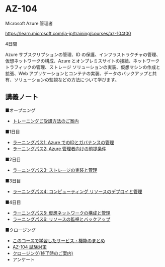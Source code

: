 # AZ-104

Microsoft Azure 管理者

https://learn.microsoft.com/ja-jp/training/courses/az-104t00

4日間

Azure サブスクリプションの管理、ID の保護、インフラストラクチャの管理、仮想ネットワークの構成、Azure とオンプレミスサイトの接続、ネットワーク トラフィックの管理、ストレージ ソリューションの実装、仮想マシンの作成と拡張、Web アプリケーションとコンテナの実装、データのバックアップと共有、ソリューションの監視などの方法について学びます。

## 講義ノート

■オープニング

- [トレーニングご受講方法のご案内](../opening.md)

■1日目

- [ラーニングパス1: Azure でのIDとガバナンスの管理](lp01.md)
- [ラーニングパス2: Azure 管理者向けの前提条件](lp02.md)

■2日目

- [ラーニングパス3: ストレージの実装と管理](lp03.md)

■3日目

- [ラーニングパス4: コンピューティング リソースのデプロイと管理](lp04.md)

■4日目

- [ラーニングパス5: 仮想ネットワークの構成と管理](lp05.md)
- [ラーニングパス6: リソースの監視とバックアップ](lp06.md)

■クロージング

- [このコースで学習したサービス・機能のまとめ](matome.md)
- [AZ-104 試験対策](exam.md)
- [クロージング(終了時のご案内)](../closing-cloudslice.md)
- アンケート
